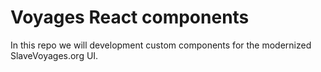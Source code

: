 # Voyages React components

In this repo we will development custom components for the modernized
SlaveVoyages.org UI.
